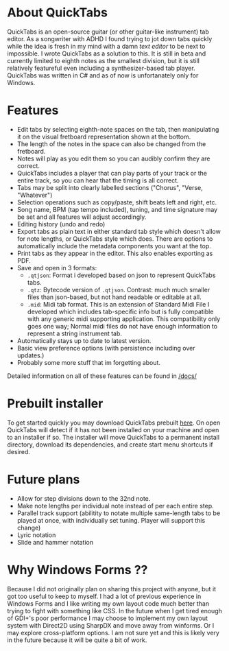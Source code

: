# About QuickTabs

QuickTabs is an open-source guitar (or other guitar-like instrument) tab editor. As a songwriter with ADHD I found trying to jot down tabs quickly while the idea is fresh in my mind with a damn *text editor* to be next to impossible. I wrote QuickTabs as a solution to this. It is still in beta and currently limited to eighth notes as the smallest division, but it is still relatively featureful even including a synthesizer-based tab player. QuickTabs was written in C# and as of now is unfortanately only for Windows.

# Features

* Edit tabs by selecting eighth-note spaces on the tab, then manipulating it on the visual fretboard representation shown at the bottom.
* The length of the notes in the space can also be changed from the fretboard.
* Notes will play as you edit them so you can audibly confirm they are correct.
* QuickTabs includes a player that can play parts of your track or the entire track, so you can hear that the timing is all correct.
* Tabs may be split into clearly labelled sections ("Chorus", "Verse, "Whatever")
* Selection operations such as copy/paste, shift beats left and right, etc.
* Song name, BPM (tap tempo included), tuning, and time signature may be set and all features will adjust accordingly.
* Editing history (undo and redo)
* Export tabs as plain text in either standard tab style which doesn't allow for note lengths, or QuickTabs style which does. There are options to automatically include the metadata components you want at the top.
* Print tabs as they appear in the editor. This also enables exporting as PDF.
* Save and open in 3 formats:
    * `.qtjson`: Format i developed based on json to represent QuickTabs tabs.
    * `.qtz`: Bytecode version of `.qtjson`. Contrast: much much smaller files than json-based, but not hand readable or editable at all.
    * `.mid`: Midi tab format. This is an extension of Standard Midi File I developed which includes tab-specific info but is fully compatible with any generic midi supporting application. This compatibility only goes one way; Normal midi files do not have enough information to represent a string instrument tab.
* Automatically stays up to date to latest version.
* Basic view preference options (with persistence including over updates.)
* Probably some more stuff that im forgetting about.

Detailed information on all of these features can be found in [/docs/](/docs/)

# Prebuilt installer

To get started quickly you may download QuickTabs prebuilt [here](dead). On open QuickTabs will detect if it has not been installed on your machine and open to an installer if so. The installer will move QuickTabs to a permanent install directory, download its dependencies, and create start menu shortcuts if desired.

# Future plans

* Allow for step divisions down to the 32nd note.
* Make note lengths per individual note instead of per each entire step.
* Parallel track support (abilitity to notate multiple same-length tabs to be played at once, with individually set tuning. Player will support this change)
* Lyric notation
* Slide and hammer notation

# Why Windows Forms ??

Because I did not originally plan on sharing this project with anyone, but it got too useful to keep to myself. I had a lot of previous experience in Windows Forms and I like writing my own layout code much better than trying to fight with something like CSS. In the future when I get tired enough of GDI+'s poor performance I may choose to implement my own layout system with Direct2D using SharpDX and move away from winforms. Or I may explore cross-platform options. I am not sure yet and this is likely very in the future because it will be quite a bit of work.
